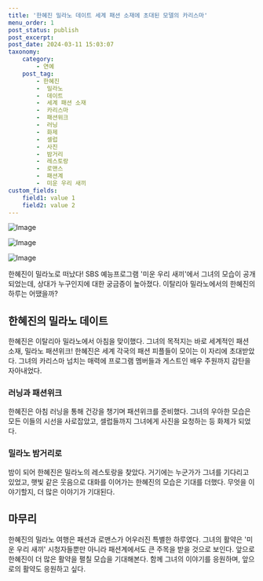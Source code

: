 ```yaml
---
title: '한혜진 밀라노 데이트 세계 패션 소재에 초대된 모델의 카리스마'
menu_order: 1
post_status: publish
post_excerpt: 
post_date: 2024-03-11 15:03:07
taxonomy:
    category:
        - 연예
    post_tag:
        - 한혜진
        -  밀라노
        -  데이트
        -  세계 패션 소재
        -  카리스마
        -  패션위크
        -  러닝
        -  화제
        -  셀럽
        -  사진
        -  밤거리
        -  레스토랑
        -  로맨스
        -  패션계
        -  미운 우리 새끼
custom_fields:
    field1: value 1
    field2: value 2
---
```


![Image](https://ssl.pstatic.net/mimgnews/image/311/2024/03/11/0001700592_001_20240311063101494.jpg?type=w540)

![Image](https://mimgnews.pstatic.net/image/311/2024/03/11/0001700592_002_20240311063101541.jpg?type=w540)

![Image](https://ssl.pstatic.net/mimgnews/image/311/2024/03/11/0001700592_003_20240311063101585.jpg?type=w540)

한혜진이 밀라노로 떠났다! SBS 예능프로그램 '미운 우리 새끼'에서 그녀의 모습이 공개되었는데, 상대가 누구인지에 대한 궁금증이 높아졌다. 이탈리아 밀라노에서의 한혜진의 하루는 어땠을까?
## 한혜진의 밀라노 데이트
한혜진은 이탈리아 밀라노에서 아침을 맞이했다. 그녀의 목적지는 바로 세계적인 패션 소재, 밀라노 패션위크! 한혜진은 세계 각국의 패션 피플들이 모이는 이 자리에 초대받았다. 그녀의 카리스마 넘치는 매력에 프로그램 멤버들과 게스트인 배우 주원까지 감탄을 자아내었다.
### 러닝과 패션위크
한혜진은 아침 러닝을 통해 건강을 챙기며 패션위크를 준비했다. 그녀의 우아한 모습은 모든 이들의 시선을 사로잡았고, 셀럽들까지 그녀에게 사진을 요청하는 등 화제가 되었다.
### 밀라노 밤거리로
밤이 되어 한혜진은 밀라노의 레스토랑을 찾았다. 거기에는 누군가가 그녀를 기다리고 있었고, 햇빛 같은 웃음으로 대화를 이어가는 한혜진의 모습은 기대를 더했다. 무엇을 이야기할지, 더 많은 이야기가 기대된다.
## 마무리
한혜진의 밀라노 여행은 패션과 로맨스가 어우러진 특별한 하루였다. 그녀의 활약은 '미운 우리 새끼' 시청자들뿐만 아니라 패션계에서도 큰 주목을 받을 것으로 보인다. 앞으로 한혜진이 더 많은 활약을 펼칠 모습을 기대해본다. 함께 그녀의 이야기를 응원하며, 앞으로의 활약도 응원하고 싶다.
